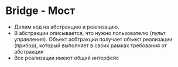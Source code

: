 # Bridge - Мост

* Делим код на абстракцию и реализацию.
* В абстракции описывается, что нужно пользователю (пульт управления).
Объект асбтракции получает объект реализации (прибор), который выполняет в своих рамках требования от 
абстракции
* Все реализации имеют общий интерфейс
